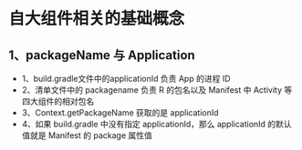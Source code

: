 # 自大组件相关的基础概念
## 1、packageName 与 Application
* 1、build.gradle文件中的applicationId 负责 App 的进程 ID
* 2、清单文件中的 packagename 负责 R 的包名以及 Manifest 中 Activity 等四大组件的相对包名
* 3、Context.getPackageName 获取的是 applicationId
* 4、如果 build.gradle 中没有指定 applicationId，那么 applicationId 的默认值就是 Manifest 的 package 属性值